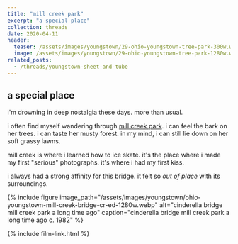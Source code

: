 ```yaml
---
title: "mill creek park"
excerpt: "a special place"
collection: threads
date: 2020-04-11
header:
  teaser: /assets/images/youngstown/29-ohio-youngstown-tree-park-300w.webp
  image: /assets/images/youngstown/29-ohio-youngstown-tree-park-1280w.webp
related_posts:
  - /threads/youngstown-sheet-and-tube
---
```

## a special place

i'm drowning in deep nostalgia these days. more than usual. 

i often find myself wandering through [mill creek park](https://www.millcreekmetroparks.org/). i can feel the bark on her trees. i can taste her musty forest. in my mind, i can still lie down on her soft grassy lawns.

mill creek is where i learned how to ice skate. it's the place where i made my first "serious" photographs. it's where i had my first kiss.

i always had a strong affinity for this bridge. it felt so <em>out of place</em> with its surroundings. 

{% include figure image_path="/assets/images/youngstown/ohio-youngstown-mill-creek-bridge-cr-ed-1280w.webp" alt="cinderella bridge mill creek park a long time ago" caption="cinderella bridge mill creek park a long time ago c. 1982" %}

{% include film-link.html %}